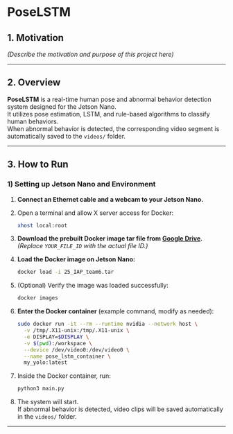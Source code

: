 # PoseLSTM

## 1. Motivation

*(Describe the motivation and purpose of this project here)*

---

## 2. Overview

**PoseLSTM** is a real-time human pose and abnormal behavior detection system designed for the Jetson Nano.  
It utilizes pose estimation, LSTM, and rule-based algorithms to classify human behaviors.  
When abnormal behavior is detected, the corresponding video segment is automatically saved to the `videos/` folder.

---

## 3. How to Run

### 1) Setting up Jetson Nano and Environment

1. **Connect an Ethernet cable and a webcam to your Jetson Nano.**
2. Open a terminal and allow X server access for Docker:
    ```bash
    xhost local:root
    ```
3. **Download the prebuilt Docker image tar file from [Google Drive](https://drive.google.com/uc?id=YOUR_FILE_ID).**  
   *(Replace `YOUR_FILE_ID` with the actual file ID.)*

4. **Load the Docker image on Jetson Nano:**
    ```bash
    docker load -i 25_IAP_team6.tar
    ```
5. (Optional) Verify the image was loaded successfully:
    ```bash
    docker images
    ```

6. **Enter the Docker container** (example command, modify as needed):
    ```bash
    sudo docker run -it --rm --runtime nvidia --network host \
      -v /tmp/.X11-unix:/tmp/.X11-unix \
      -e DISPLAY=$DISPLAY \
      -v $(pwd):/workspace \
      --device /dev/video0:/dev/video0 \
      --name pose_lstm_container \
      my_yolo:latest
    ```

7. Inside the Docker container, run:
    ```bash
    python3 main.py
    ```

8. The system will start.  
   If abnormal behavior is detected, video clips will be saved automatically in the `videos/` folder.

---
